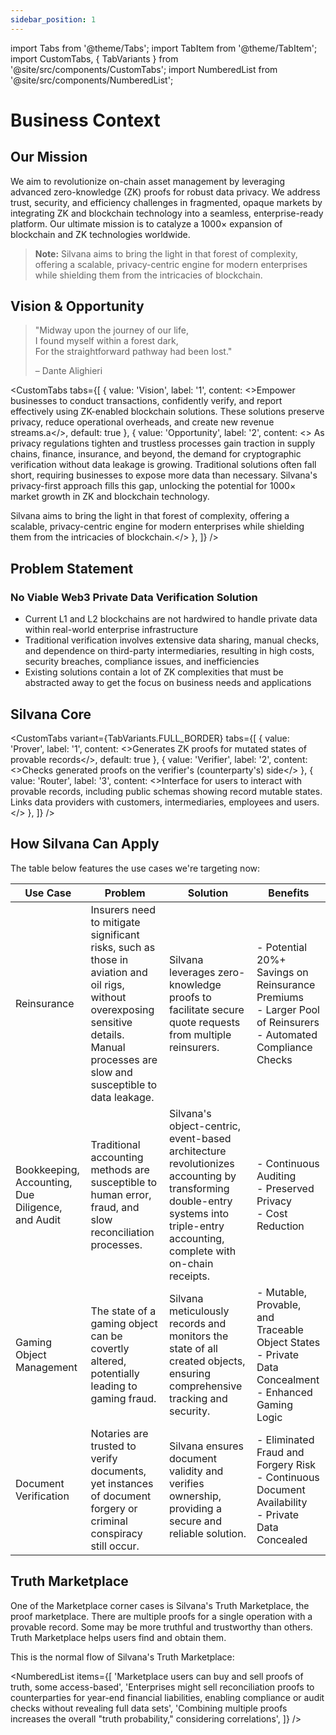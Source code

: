 ```yaml
---
sidebar_position: 1
---
```

import Tabs from '@theme/Tabs';
import TabItem from '@theme/TabItem';
import CustomTabs, { TabVariants } from '@site/src/components/CustomTabs';
import NumberedList from '@site/src/components/NumberedList';

# Business Context

## Our Mission

We aim to revolutionize on-chain asset management by leveraging advanced zero-knowledge (ZK) proofs for robust data privacy. We address trust, security, and efficiency challenges in fragmented, opaque markets by integrating ZK and blockchain technology into a seamless, enterprise-ready platform. Our ultimate mission is to catalyze a 1000× expansion of blockchain and ZK technologies worldwide.

<blockquote class="note">
  <strong>Note:</strong>  
  Silvana aims to bring the light in that forest of complexity, offering a scalable, privacy-centric engine for modern enterprises while shielding them from the intricacies of blockchain.
</blockquote>

## Vision & Opportunity

> "Midway upon the journey of our life,  
> I found myself within a forest dark,  
> For the straightforward pathway had been lost."
>
> – Dante Alighieri

<CustomTabs
tabs={[
{ value: 'Vision', label: '1', content: <>Empower businesses to conduct transactions, confidently verify, and report effectively using ZK-enabled blockchain solutions. These solutions preserve privacy, reduce operational overheads, and create new revenue streams.а</>, default: true },
{ value: 'Opportunity', label: '2', content: <> As privacy regulations tighten and trustless processes gain traction in supply chains, finance, insurance, and beyond, the demand for cryptographic verification without data leakage is growing. Traditional solutions often fall short, requiring businesses to expose more data than necessary. Silvana's privacy-first approach fills this gap, unlocking the potential for 1000× market growth in ZK and blockchain technology.

Silvana aims to bring the light in that forest of complexity, offering a scalable, privacy-centric engine for modern enterprises while shielding them from the intricacies of blockchain.</> },
]}
/>

## Problem Statement

### No Viable Web3 Private Data Verification Solution

- Current L1 and L2 blockchains are not hardwired to handle private data within real-world enterprise infrastructure
- Traditional verification involves extensive data sharing, manual checks, and dependence on third-party intermediaries, resulting in high costs, security breaches, compliance issues, and inefficiencies
- Existing solutions contain a lot of ZK complexities that must be abstracted away to get the focus on business needs and applications

## Silvana Core

<CustomTabs
variant={TabVariants.FULL_BORDER}
tabs={[
{ value: 'Prover', label: '1', content: <>Generates ZK proofs for mutated states of provable records</>, default: true },
{ value: 'Verifier', label: '2', content: <>Checks generated proofs on the verifier's (counterparty's) side</> },
{ value: 'Router', label: '3', content: <>Interface for users to interact with provable records, including public schemas showing record mutable states. Links data providers with customers, intermediaries, employees and users.</> },
]}
/>

## How Silvana Can Apply

The table below features the use cases we're targeting now:

| Use Case                                          | Problem                                                                                                                                                                                 | Solution                                                                                                                                                                         | Benefits                                                                                                           |
| ------------------------------------------------- | --------------------------------------------------------------------------------------------------------------------------------------------------------------------------------------- | -------------------------------------------------------------------------------------------------------------------------------------------------------------------------------- | ------------------------------------------------------------------------------------------------------------------ |
| Reinsurance                                       | Insurers need to mitigate significant risks, such as those in aviation and oil rigs, without overexposing sensitive details. Manual processes are slow and susceptible to data leakage. | Silvana leverages zero-knowledge proofs to facilitate secure quote requests from multiple reinsurers.                                                                            | - Potential 20%+ Savings on Reinsurance Premiums<br/>- Larger Pool of Reinsurers<br/>- Automated Compliance Checks |
| Bookkeeping, Accounting, Due Diligence, and Audit | Traditional accounting methods are susceptible to human error, fraud, and slow reconciliation processes.                                                                                | Silvana's object-centric, event-based architecture revolutionizes accounting by transforming double-entry systems into triple-entry accounting, complete with on-chain receipts. | - Continuous Auditing<br/>- Preserved Privacy<br/>- Cost Reduction                                                 |
| Gaming Object Management                          | The state of a gaming object can be covertly altered, potentially leading to gaming fraud.                                                                                              | Silvana meticulously records and monitors the state of all created objects, ensuring comprehensive tracking and security.                                                        | - Mutable, Provable, and Traceable Object States<br/>- Private Data Concealment<br/>- Enhanced Gaming Logic        |
| Document Verification                             | Notaries are trusted to verify documents, yet instances of document forgery or criminal conspiracy still occur.                                                                         | Silvana ensures document validity and verifies ownership, providing a secure and reliable solution.                                                                              | - Eliminated Fraud and Forgery Risk<br/>- Continuous Document Availability<br/>- Private Data Concealed            |

## Truth Marketplace

One of the Marketplace corner cases is Silvana's Truth Marketplace, the proof marketplace. There are multiple proofs for a single operation with a provable record. Some may be more truthful and trustworthy than others. Truth Marketplace helps users find and obtain them.

This is the normal flow of Silvana's Truth Marketplace:

<NumberedList
  items={[
    'Marketplace users can buy and sell proofs of truth, some access-based',
    'Enterprises might sell reconciliation proofs to counterparties for year-end financial liabilities, enabling compliance or audit checks without revealing full data sets',
    'Combining multiple proofs increases the overall "truth probability," considering correlations',
  ]}
/>